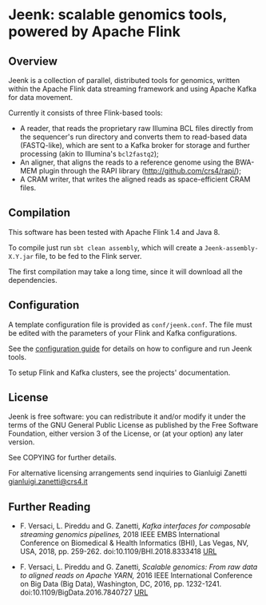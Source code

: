 # Jeenk: scalable genomics tools, powered by Apache Flink

## Overview

Jeenk is a collection of parallel, distributed tools for genomics,
written within the Apache Flink data streaming framework and using
Apache Kafka for data movement.

Currently it consists of three Flink-based tools:

* A reader, that reads the proprietary raw Illumina BCL files directly
  from the sequencer's run directory and converts them to read-based
  data (FASTQ-like), which are sent to a Kafka broker for storage and
  further processing (akin to Illumina's `bcl2fastq2`);
* An aligner, that aligns the reads to a reference genome using the
  BWA-MEM plugin through the RAPI library
  (http://github.com/crs4/rapi/);
* A CRAM writer, that writes the aligned reads as space-efficient CRAM
  files.

## Compilation

This software has been tested with Apache Flink 1.4 and Java 8.

To compile just run `sbt clean assembly`, which will create a
`Jeenk-assembly-X.Y.jar` file, to be fed to the Flink server.

The first compilation may take a long time, since it will download all
the dependencies.

## Configuration

A template configuration file is provided as `conf/jeenk.conf`. The
file must be edited with the parameters of your Flink and Kafka
configurations.

See the [configuration guide](CONFIGURATION.md) for details on how to
configure and run Jeenk tools.

To setup Flink and Kafka clusters, see the projects' documentation.

## License

Jeenk is free software: you can redistribute it and/or modify it under
the terms of the GNU General Public License as published by the Free
Software Foundation, either version 3 of the License, or (at your
option) any later version.

See COPYING for further details.

For alternative licensing arrangements send inquiries to Gianluigi
Zanetti <gianluigi.zanetti@crs4.it>

## Further Reading

- F. Versaci, L. Pireddu and G. Zanetti, *Kafka interfaces for
  composable streaming genomics pipelines,* 2018 IEEE EMBS
  International Conference on Biomedical & Health Informatics (BHI),
  Las Vegas, NV, USA, 2018, pp. 259-262.  doi:10.1109/BHI.2018.8333418
  [URL](http://ieeexplore.ieee.org/stamp/stamp.jsp?tp=&arnumber=8333418&isnumber=8333343)

- F. Versaci, L. Pireddu and G. Zanetti, *Scalable genomics: From raw
  data to aligned reads on Apache YARN,* 2016 IEEE International
  Conference on Big Data (Big Data), Washington, DC, 2016,
  pp. 1232-1241.  doi:10.1109/BigData.2016.7840727
  [URL](http://ieeexplore.ieee.org/stamp/stamp.jsp?tp=&arnumber=7840727&isnumber=7840573)

